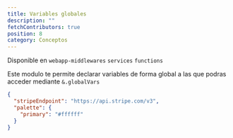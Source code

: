 ```yaml
---
title: Variables globales
description: ""
fetchContributors: true
position: 8
category: Conceptos
---
```


Disponible en `webapp-middlewares` `services` `functions`

Este modulo te permite declarar variables de forma global a las que podras acceder mediante `&.globalVars`

```json [globalVars.json]
{
  "stripeEndpoint": "https://api.stripe.com/v3",
  "palette": {
    "primary": "#ffffff"
  }
}
```

<molecules-github-user-list :items="$contributors"></molecules-github-user-list>
